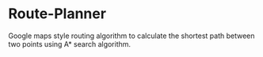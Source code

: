 # Route-Planner
 Google maps style routing algorithm to calculate the shortest path between two points using A* search algorithm.
